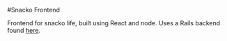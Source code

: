 #Snacko Frontend

Frontend for snacko life, built using React and node.
Uses a Rails backend found [here](https://github.com/pmck91/snacko-backend).

